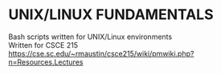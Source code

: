 # UNIX/LINUX FUNDAMENTALS
Bash scripts written for UNIX/Linux environments  
Written for CSCE 215  
https://cse.sc.edu/~rmaustin/csce215/wiki/pmwiki.php?n=Resources.Lectures
